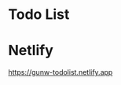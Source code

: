 # Todo List

# Netlify

<a href="https://gunw-todolist.netlify.app" style="text-decoration:none;">https://gunw-todolist.netlify.app</a>